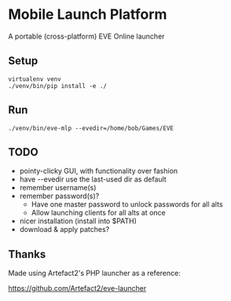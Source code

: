 Mobile Launch Platform
======================

A portable (cross-platform) EVE Online launcher


Setup
-----
```
virtualenv venv
./venv/bin/pip install -e ./
```

Run
---
```
./venv/bin/eve-mlp --evedir=/home/bob/Games/EVE
```

TODO
----
- pointy-clicky GUI, with functionality over fashion
- have --evedir use the last-used dir as default
- remember username(s)
- remember password(s)?
  - Have one master password to unlock passwords for all alts
  - Allow launching clients for all alts at once
- nicer installation (install into $PATH)
- download & apply patches?

Thanks
------
Made using Artefact2's PHP launcher as a reference:

https://github.com/Artefact2/eve-launcher


